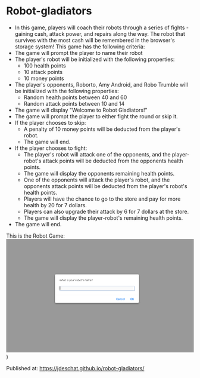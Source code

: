 # Robot-gladiators
- In this game, players will coach their robots through a series of fights - gaining cash, attack power, and repairs along the way. The robot that survives with the most cash will be remembered in the browser's storage system!
This game has the following criteria:
- The game will prompt the player to name their robot
- The player's robot will be initialized with the following properties:
    - 100 health points
    - 10 attack points
    - 10 money points
- The player's opponents, Roborto, Amy Android, and Robo Trumble will be initialized with the following properties:
    - Random health points between 40 and 60
    - Random attack points between 10 and 14
- The game will display "Welcome to Robot Gladiators!"
- The game will prompt the player to either fight the round or skip it.
- If the player chooses to skip:
    - A penalty of 10 money points will be deducted from the player's robot.
    - The game will end.
- If the player chooses to fight:
    - The player's robot will attack one of the opponents, and the player-robot's attack points will be deducted from the opponents health points.
    - The game will display the opponents remaining health points.
    - One of the opponents will attack the player's robot, and the opponents attack points will be deducted from the player's robot's health points.
    - Players will have the chance to go to the store and pay for more health by 20 for 7 dollars.
    - Players can also upgrade their attack by 6 for 7 dollars at the store.
    - The game will display the player-robot's remaining health points.
- The game will end.

This is the Robot Game:
![alt text](https://github.com/jdeschat/robot-gladiators/blob/main/assets/img/robot_game.png))

Published at: https://jdeschat.github.io/robot-gladiators/

